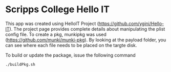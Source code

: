 # Scripps College Hello IT

This app was created using HelloIT Project (https://github.com/ygini/Hello-IT). The project page provides complete details about manipulating the plist config file. To create a pkg, munkipkg was used (https://github.com/munki/munki-pkg). By looking at the payload folder, you can see where each file needs to be placed on the targte disk.


To build or update the package, issue the following command

	./buildPkg.sh